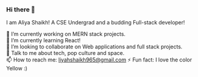 ### Hi there 👋
I am Aliya Shaikh! A CSE Undergrad and a budding Full-stack developer!


🔭 I’m currently working on MERN stack projects. <br>
🌱 I’m currently learning React! <br>
👯 I’m looking to collaborate on Web applications and full stack projects. <br>
💬 Talk to me about tech, pop culture and space. <br>
📫 How to reach me: liyahshaikh965@gmail.com
⚡ Fun fact: I love the color Yellow :) <br>



